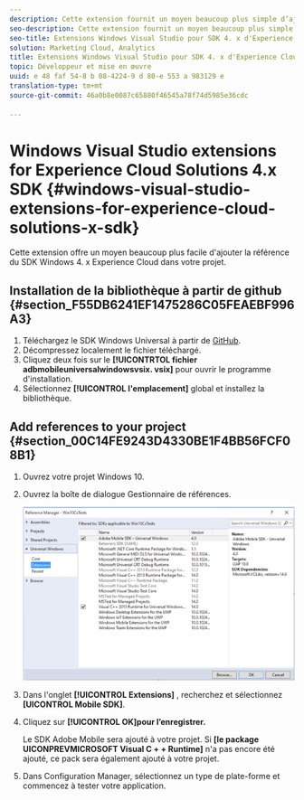 ```yaml
---
description: Cette extension fournit un moyen beaucoup plus simple d’ajouter la référence du SDK 4.x Windows pour les solutions Experience Cloud.
seo-description: Cette extension fournit un moyen beaucoup plus simple d’ajouter la référence du SDK 4.x Windows pour les solutions Experience Cloud.
seo-title: Extensions Windows Visual Studio pour SDK 4. x d'Experience Cloud
solution: Marketing Cloud, Analytics
title: Extensions Windows Visual Studio pour SDK 4. x d'Experience Cloud
topic: Développeur et mise en œuvre
uuid: e 48 faf 54-8 b 08-4224-9 d 80-e 553 a 983129 e
translation-type: tm+mt
source-git-commit: 46a0b8e0087c65880f46545a78f74d5985e36cdc

---
```



# Windows Visual Studio extensions for Experience Cloud Solutions 4.x SDK {#windows-visual-studio-extensions-for-experience-cloud-solutions-x-sdk}

Cette extension offre un moyen beaucoup plus facile d'ajouter la référence du SDK Windows 4. x Experience Cloud dans votre projet.

## Installation de la bibliothèque à partir de github {#section_F55DB6241EF1475286C05FEAEBF996A3}

1. Téléchargez le SDK Windows Universal à partir de [GitHub](https://github.com/Adobe-Marketing-Cloud/mobile-services/releases).
1. Décompressez localement le fichier téléchargé.
1. Cliquez deux fois sur le **[!UICONTRTOL fichier adbmobileuniversalwindowsvsix. vsix]** pour ouvrir le programme d'installation.
1. Sélectionnez **[!UICONTROL l'emplacement]** global et installez la bibliothèque.

## Add references to your project {#section_00C14FE9243D4330BE1F4BB56FCF08B1}

1. Ouvrez votre projet Windows 10.
1. Ouvrez la boîte de dialogue Gestionnaire de références.

   ![](assets/ref_manager.png)

1. Dans l'onglet **[!UICONTROL Extensions]** , recherchez et sélectionnez **[UICONTROL Mobile SDK]**.
1. Cliquez sur **[!UICONTROL OK]pour l’enregistrer.**

   Le SDK Adobe Mobile sera ajouté à votre projet. Si **[le package UICONPREVMICROSOFT Visual C + + Runtime]** n'a pas encore été ajouté, ce pack sera également ajouté à votre projet.

1. Dans Configuration Manager, sélectionnez un type de plate-forme et commencez à tester votre application.

